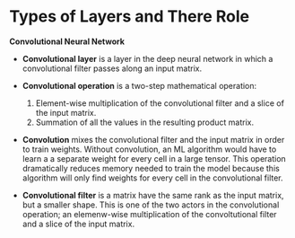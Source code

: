 # Types of Layers and There Role

**Convolutional Neural Network** 
* **Convolutional layer** is a layer in the deep neural network in which a convolutional filter passes along an input matrix.

* **Convolutional operation** is a two-step mathematical operation:
  1. Element-wise multiplication of the convolutional filter and a slice of the input matrix.
  1. Summation of all the values in the resulting product matrix.

* **Convolution** mixes the convolutional filter and the input matrix in order to train weights. 
Without convolution, an ML algorithm would have to learn a a separate weight for every cell in a large tensor.
This operation dramatically reduces memory needed to train the model because this algorithm will only find weights for every cell in the convolutional filter.

* **Convolutional filter** is a matrix have the same rank as the input matrix, but a smaller shape.
This is one of the two actors in the convolutional operation; an elemenw-wise multiplication of the convoltutional
filter and a slice of the input matrix.


